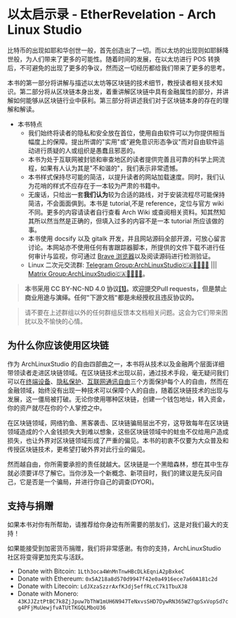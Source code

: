 # 以太启示录 - EtherRevelation - Arch Linux Studio <!-- {docsify-ignore-all} -->

比特币的出现如耶和华创世一般，首先创造出了一切。而以太坊的出现则如耶稣降世般，为人们带来了更多的可能性。随着时间的发展，在以太坊进行 POS 转换后，不可避免的出现了更多的争议，然而这一切经历都给我们带来了更多的思考。

本书的第一部分将讲解与描述以太坊等区块链的技术细节，教授读者相关技术知识。第二部分将从区块链本身出发，着重讲解区块链中具有金融属性的部分，并讲解如何能够从区块链行业中获利。第三部分将讲述我们对于区块链本身的存在的理解和解读。

- 本书特点
  - 我们始终将读者的隐私和安全放在首位，使用自由软件可以为你提供相当幅度上的保障。提出所谓的"实用"或"避免意识形态争议"而对自由软件运动进行质疑的人或组织是愚蠢且邪恶的。
  - 本书为处于互联网被封锁和审查地区的读者提供完善且可靠的科学上网流程，如果有人认为其是"不和谐的"，我们表示非常遗憾。
  - 本书样式保持尽可能的简洁，以提升读者的网站加载速度。同时，我们认为花哨的样式不应存在于一本较为严肃的书籍中。
  - 无废话，只给出一套**我们认为**较为合适的路线，对于安装流程尽可能保持简洁，不会面面俱到。本书是 tutorial,不是 reference，定位与官方 wiki 不同。更多的内容请读者自行查看 Arch Wiki 或查阅相关资料。知其然知其所以然当然是正确的，但填入过多的内容不是一本 tutorial 所应该做的事。
  - 本书使用 docsify 以及 gitalk 开发，并且网站源码全部开源，可放心留言讨论。本网站亦不使用任何有害跟踪器脚本，所提供的文件下载不进行任何审计与监视，你可通过 [Brave 浏览器](https://brave.com/zh/)以及阅读源码进行检测验证。
  - Linux 二次元交流群: [Telegram Group:ArchLinuxStudio🇨🇦🏳️‍⚧️🏳️‍🌈](https://t.me/FSF_Ministry_of_Truth) ||| [Matrix Group:ArchLinuxStudio🇨🇦🏳️‍⚧️🏳️‍🌈](https://matrix.to/#/#ArchLinuxStudio:matrix.org)。

> **本书采用 CC BY-NC-ND 4.0 协议[[1]](https://github.com/ArchLinuxStudio/ArchLinuxTutorial/issues/68)。欢迎提交Pull requests，但是禁止商业用途与演绎。任何"下游文档"都是未经授权且违反协议的。**

> 请不要在上述群组以外的任何群组反馈本文档相关问题。这会为它们带来困扰以及不愉快的心情。

## 为什么你应该使用区块链

作为 ArchLinuxStudio 的自由四部曲之一，本书将从技术以及金融两个层面详细带领读者走进区块链领域。在区块链技术出现以前，通过技术手段，毫无疑问我们可以在[终端设备](https://github.com/ArchLinuxStudio/ArchLinuxTutorial)、[隐私保护](https://archlinuxstudio.github.io/ModernSecurityProtectionGuide)、[互联网通讯自由](https://github.com/ArchLinuxStudio/LinuxNetworkProgrammingAndEncryption)三个方面保护每个人的自由，然而在金融领域，始终没有出现一种技术可以保障个人的自由，随着区块链技术的出现与发展，这一僵局被打破。无论你使用哪种区块链，创建一个钱包地址，转入资金，你的资产就尽在你的个人掌控之中。

在区块链领域，网络钓鱼、黑客袭击、区块链骗局层出不穷，这导致每年在区块链领域造成的个人金钱损失大到难以想象，这些区块链领域中的蛀虫不仅给用户造成损失，也让外界对区块链领域形成了严重的偏见。本书的初衷不仅要为大众普及和传授区块链技术，更希望打破外界对此行业的偏见。

然而越自由，你所需要承担的责任就越大。区块链是一个黑暗森林，想在其中生存就必须要详尽了解它。当你涉及一个新概念、新项目时，我们的建议是先反问自己，它是否是一个骗局，并进行你自己的调查(DYOR)。

## 支持与捐赠

如果本书对你有所帮助，请推荐给你身边有所需要的朋友们，这是对我们最大的支持！

如果能接受到加密货币捐赠，我们将非常感谢。有你的支持，ArchLinuxStudio 社区将变得更加充实与活跃。

- Donate with Bitcoin: `1Lth3oca4WnMnTnwHBcDLkEqniA2pBxkeC`
- Donate with Ethereum: `0x5A218a8d570d9947f42e0a4916ece7a60A181c2d`
- Donate with Litecoin: `LdJXzaSzzrAxfKJdj5effRLcC7k1TbuXJ8`
- Donate with Monero: `43KJJZztPtBC7k8ZjJpuw7bThW1mUH6N947TeNxvsSHD7DywRN365WZ7qpSxVopSd7cg4PFjMuUewjfvATUtTKGQLMboU36`
